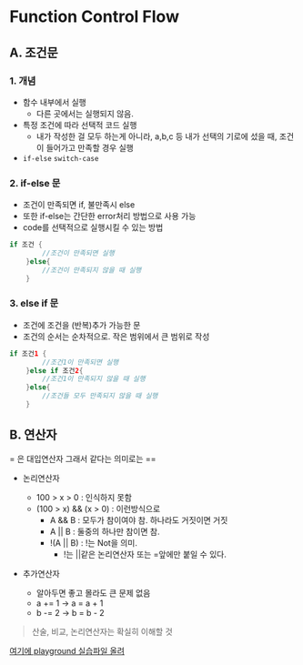 # Function Control Flow

## A. 조건문

### 1. 개념

- 함수 내부에서 실행
	- 다른 곳에서는 실행되지 않음.
- 특정 조건에 따라 선택적 코드 실행
	- 내가 작성한 걸 모두 하는게 아니라, a,b,c 등 내가 선택의 기로에 섰을 때, 조건이 들어가고 만족할 경우 실행
- `if-else` `switch-case`

### 2. if-else 문

- 조건이 만족되면 if, 불만족시 else
- 또한 if-else는 간단한 error처리 방법으로 사용 가능
- code를 선택적으로 실행시킬 수 있는 방법

```swift
if 조건 {
		//조건이 만족되면 실행
	}else{
		//조건이 만족되지 않을 때 실행
	}
```

### 3. else if 문

- 조건에 조건을 (반복)추가 가능한 문
- 조건의 순서는 순차적으로. 작은 범위에서 큰 범위로 작성

```swift
if 조건1 {
		//조건1이 만족되면 실행
	}else if 조건2{
		//조건1이 만족되지 않을 때 실행
	}else{
		//조건들 모두 만족되지 않을 때 실행
	}
```

## B. 연산자
= 은 대입연산자
그래서 같다는 의미로는 ==

- 논리연산자
	- 100 > x > 0 : 인식하지 못함
	- (100 > x) && (x > 0) : 이런방식으로
		- A && B : 모두가 참이여야 참. 하나라도 거짓이면 거짓
		- A || B : 둘중의 하나만 참이면 참.
		- !(A || B) : !는 Not을 의미. 
			- !는 ||같은 논리연산자 또는 =앞에만 붙일 수 있다.

- 추가연산자
	- 알아두면 좋고 몰라도 큰 문제 없음
	- a += 1 -> a = a + 1
	- b -= 2 -> b = b - 2

> 산술, 비교, 논리연산자는 확실히 이해할 것

[여기에 playground 실습파일 올려]()





